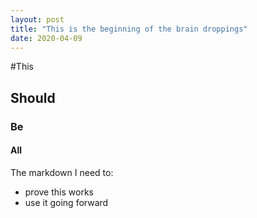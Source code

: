 ```yaml
---
layout: post
title: "This is the beginning of the brain droppings"
date: 2020-04-09
---
```


#This

## Should

### Be

#### All

The markdown I need to:

 - prove this works
 - use it going forward
